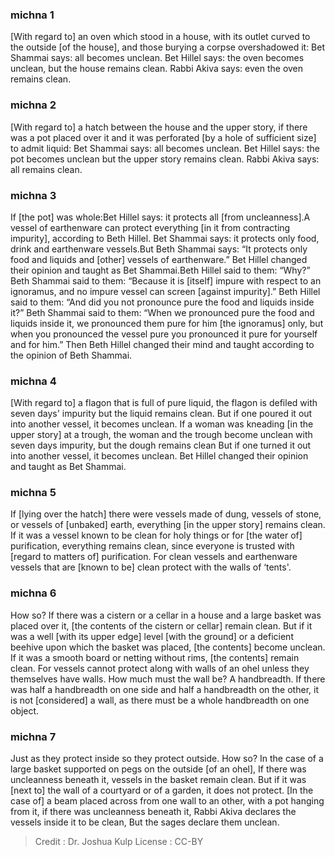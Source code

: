
### michna 1
[With regard to] an oven which stood in a house, with its outlet curved to the outside [of the house], and those burying a corpse overshadowed it: Bet Shammai says: all becomes unclean. Bet Hillel says: the oven becomes unclean, but the house remains clean. Rabbi Akiva says: even the oven remains clean.

### michna 2
[With regard to] a hatch  between the house and the upper story, if there was a pot placed over it and it was perforated [by a hole of sufficient size] to admit liquid: Bet Shammai says: all becomes unclean. Bet Hillel says: the pot becomes unclean but the upper story remains clean. Rabbi Akiva says: all remains clean.

### michna 3
If [the pot] was whole:Bet Hillel says: it protects all [from uncleanness].A vessel of earthenware can protect everything [in it from contracting impurity], according to Beth Hillel. Bet Shammai says: it protects only food, drink and earthenware vessels.But Beth Shammai says: “It protects only food and liquids and [other] vessels of earthenware.” Bet Hillel changed their opinion and taught as Bet Shammai.Beth Hillel said to them: “Why?” Beth Shammai said to them:  “Because it is [itself] impure with respect to an ignoramus, and no impure vessel can screen [against impurity].” Beth Hillel said to them:  “And did you not pronounce pure the food and liquids inside it?” Beth Shammai said to them:  “When we pronounced pure the food and liquids inside it, we pronounced them pure for him [the ignoramus] only, but when you pronounced the vessel pure you pronounced it pure for yourself and for him.” Then Beth Hillel changed their mind and taught according to the opinion of Beth Shammai.

### michna 4
[With regard to] a flagon that is full of pure liquid, the flagon is defiled with seven days' impurity but the liquid remains clean. But if one poured it out into another vessel, it becomes unclean. If a woman was kneading [in the upper story] at a trough, the woman and the trough become unclean with seven days impurity, but the dough remains clean But if one turned it out into another vessel, it becomes unclean. Bet Hillel changed their opinion and taught as Bet Shammai.

### michna 5
If [lying over the hatch] there were vessels made of dung, vessels of stone, or vessels of [unbaked] earth, everything [in the upper story] remains clean. If it was a vessel known to be clean for holy things or for [the water of] purification, everything remains clean, since everyone is trusted with [regard to matters of] purification. For clean vessels and earthenware vessels that are [known to be] clean protect with the walls of ‘tents'.

### michna 6
How so? If there was a cistern or a cellar in a house and a large basket was placed over it, [the contents of the cistern or cellar] remain clean. But if it was a well [with its upper edge] level [with the ground] or a deficient   beehive upon which the basket was placed, [the contents] become unclean. If it was a smooth board or netting without rims, [the contents] remain clean. For vessels cannot protect along with walls of an ohel unless they themselves have walls. How much must the wall be? A handbreadth. If there was half a handbreadth on one side and half a handbreadth on the other, it is not [considered] a wall, as there must be a whole handbreadth on one object.

### michna 7
Just as they protect inside so they protect outside. How so?  In the case of a large basket supported on pegs on the outside [of an ohel], If there was uncleanness beneath it, vessels in the basket remain clean. But if it was [next to] the wall of a courtyard or of a garden, it does not protect. [In the case of] a beam placed across from one wall to an other, with a pot hanging from it, if there was uncleanness beneath it, Rabbi Akiva declares the vessels inside it to be clean, But the sages declare them unclean.

>Credit : Dr. Joshua Kulp
>License : CC-BY